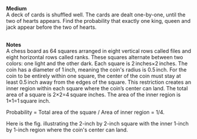 **Medium** <br> 
A deck of cards is shuffled well. The cards are dealt one-by-one, until the two of hearts appears. Find the probability that exactly one king, queen and jack appear before the two of hearts.
<br><br>

**Notes**<br>
A chess board as 64 squares arranged in eight vertical rows called files and eight horizontal rows called ranks. These squares alternate between two colors: one light and the other dark. Each square is 2 inches×2 inches. The coin has a diameter of 1 inch, meaning the coin's radius is 0.5 inch. For the coin to be entirely within one square, the center of the coin must stay at least 0.5 inch away from the edges of the square. This restriction creates an inner region within each square where the coin’s center can land. 
The total area of a square is 2×2=4 square inches.
The area of the inner region is 1×1=1 square inch.

Probability = Total area of the square / Area of inner region​ = 1/4​.

Here is the fig. illustrating the 2-inch by 2-inch square with the inner 1-inch by 1-inch region where the coin's center can land.
